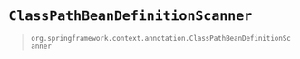 # `ClassPathBeanDefinitionScanner`

> `org.springframework.context.annotation.ClassPathBeanDefinitionScanner`


